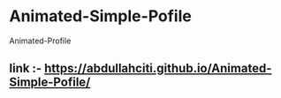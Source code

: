 # Animated-Simple-Pofile
Animated-Profile

## link :- https://abdullahciti.github.io/Animated-Simple-Pofile/
